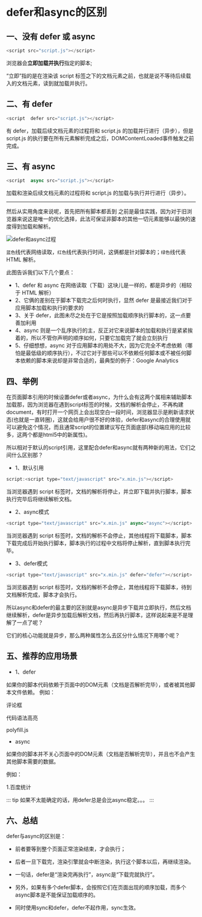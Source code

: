 # defer和async的区别

## 一、没有 defer 或 async

```js
<script src="script.js"></script>
```

浏览器会**立即加载并执行**指定的脚本;

“立即”指的是在渲染该 script 标签之下的文档元素之前，也就是说不等待后续载入的文档元素，读到就加载并执行。

## 二、有 defer

```js
<script  defer src="script.js"></script>
```

有 defer，加载后续文档元素的过程将和 script.js 的加载并行进行（异步），但是 script.js 的执行要在所有元素解析完成之后，DOMContentLoaded事件触发之前完成。

## 三、有 async

```js
<script  async src="script.js"></script>
```

加载和渲染后续文档元素的过程将和 script.js 的加载与执行并行进行（异步）。

---

然后从实用角度来说呢，首先把所有脚本都丢到 </body>之前是最佳实践，因为对于旧浏览器来说这是唯一的优化选择，此法可保证非脚本的其他一切元素能够以最快的速度得到加载和解析。

![defer和async过程](/blog/images/base/deferAsync1.png)

`蓝色`线代表网络读取，`红色`线代表执行时间，这俩都是针对脚本的；`绿色`线代表 HTML 解析。

此图告诉我们以下几个要点：

* 1、defer 和 async 在网络读取（下载）这块儿是一样的，都是异步的（相较于 HTML 解析）
* 2、它俩的差别在于脚本下载完之后何时执行，显然 defer 是最接近我们对于应用脚本加载和执行的要求的
* 3、关于 defer，此图未尽之处在于它是按照加载顺序执行脚本的，这一点要善加利用
* 4、async 则是一个乱序执行的主，反正对它来说脚本的加载和执行是紧紧挨着的，所以不管你声明的顺序如何，只要它加载完了就会立刻执行
* 5、仔细想想，async 对于应用脚本的用处不大，因为它完全不考虑依赖（哪怕是最低级的顺序执行），不过它对于那些可以不依赖任何脚本或不被任何脚本依赖的脚本来说却是非常合适的，最典型的例子：Google Analytics

## 四、举例

在页面脚本引用的时候设置defer或者async，为什么会有这两个属相来辅助脚本加载那，因为浏览器在遇到script标签的时候，文档的解析会停止，不再构建document，有时打开一个网页上会出现空白一段时间，浏览器显示是刷新请求状态(也就是一直转圈)，这就会给用户很不好的体验，defer和async的合理使用就可以避免这个情况，而且通常script的位置建议写在页面底部(移动端应用的比较多，这两个都是html5中的新属性)。

所以相对于默认的script引用，这里配合defer和async就有两种新的用法，它们之间什么区别那？

* 1、默认引用

```js
script:<script type="text/javascript" src="x.min.js"></script>
```

当浏览器遇到 script 标签时，文档的解析将停止，并立即下载并执行脚本，脚本执行完毕后将继续解析文档。

* 2、async模式

```js
<script type="text/javascript" src="x.min.js" async="async"></script>
```

当浏览器遇到 script 标签时，文档的解析不会停止，其他线程将下载脚本，脚本下载完成后开始执行脚本，脚本执行的过程中文档将停止解析，直到脚本执行完毕。

* 3、defer模式

```js
<script type="text/javascript" src="x.min.js" defer="defer"></script>
```

当浏览器遇到 script 标签时，文档的解析不会停止，其他线程将下载脚本，待到文档解析完成，脚本才会执行。

所以async和defer的最主要的区别就是async是异步下载并立即执行，然后文档继续解析，defer是异步加载后解析文档，然后再执行脚本，这样说起来是不是理解了一点了呢？

它们的核心功能就是异步，那么两种属性怎么去区分什么情况下用哪个呢？

## 五、推荐的应用场景

* 1、defer

如果你的脚本代码依赖于页面中的DOM元素（文档是否解析完毕），或者被其他脚本文件依赖。
例如：

  评论框

  代码语法高亮

  polyfill.js

* async

如果你的脚本并不关心页面中的DOM元素（文档是否解析完毕），并且也不会产生其他脚本需要的数据。

例如：

1.百度统计

::: tip
如果不太能确定的话，用defer总是会比async稳定。。。
:::

## 六、总结

defer与async的区别是：

* 前者要等到整个页面正常渲染结束，才会执行；
* 后者一旦下载完，渲染引擎就会中断渲染，执行这个脚本以后，再继续渲染。

* 一句话，defer是“渲染完再执行”，async是“下载完就执行”。
* 另外，如果有多个defer脚本，会按照它们在页面出现的顺序加载，而多个async脚本是不能保证加载顺序的。

* 同时使用sync和defer，defer不起作用，sync生效。

